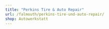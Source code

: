 ```yaml
---
title: "Perkins Tire & Auto Repair"
url: /falmouth/perkins-tire-und-auto-repair/
shop: Autowerkstatt
---
```

